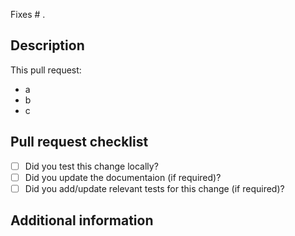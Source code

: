 Fixes # .

<!-- Reference the issue corresponding to this PR. If an issues does not exist, consider opening one or writing a detailed description for what this PR changes and it's value in the following sections. -->
<!-- GitHub Docs on Keywords: https://docs.github.com/en/get-started/writing-on-github/working-with-advanced-formatting/using-keywords-in-issues-and-pull-requests -->

## Description

<!-- What is the purpose of this pull request? -->

This pull request:

- a
- b
- c

## Pull request checklist

<!-- Quick checklist to ensure high-quality Pull Request. -->

- [ ] Did you test this change locally?
- [ ] Did you update the documentaion (if required)?
- [ ] Did you add/update relevant tests for this change (if required)?

## Additional information

<!-- Do you have any other information about this pull request? This may include screenshots, references, and/or implementation notes. -->
